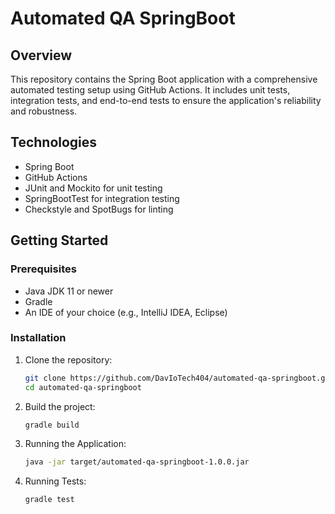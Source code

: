 # Automated QA SpringBoot

## Overview

This repository contains the Spring Boot application with a comprehensive automated testing setup using GitHub Actions. It includes unit tests, integration tests, and end-to-end tests to ensure the application's reliability and robustness.

## Technologies

- Spring Boot
- GitHub Actions
- JUnit and Mockito for unit testing
- SpringBootTest for integration testing
- Checkstyle and SpotBugs for linting

## Getting Started

### Prerequisites

- Java JDK 11 or newer
- Gradle
- An IDE of your choice (e.g., IntelliJ IDEA, Eclipse)

### Installation

1. Clone the repository:
   ```bash
   git clone https://github.com/DavIoTech404/automated-qa-springboot.git
   cd automated-qa-springboot

2. Build the project:
   ```bash
   gradle build

3. Running the Application:
   ```bash
   java -jar target/automated-qa-springboot-1.0.0.jar

4. Running Tests:
   ```bash
   gradle test
